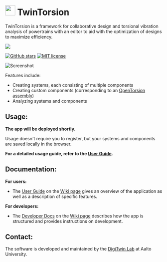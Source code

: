 # <img src="https://github.com/AaltoIIC/TwinTorsion/blob/main/docs/images/logo.svg?raw=true" height="32px" /> TwinTorsion
TwinTorsion is a framework for collaborative design and torsional vibration analysis of powertrains with an editor to aid with the optimization of designs to maximize efficiency.

[![](https://raw.githubusercontent.com/AaltoIIC/OpenTorsion-Interface/59c0834bb506e4073082b3b6eba06e7383764853/docs/images/readme-button.svg)](https://twintorsion.aalto.fi)

[![GitHub stars](https://img.shields.io/github/stars/AaltoIIC/TwinTorsion.svg)](https://github.com/AaltoIIC/OpenTorsion-Interface) [![MIT license](https://img.shields.io/badge/License-MIT-blue.svg)](https://github.com/AaltoIIC/OpenTorsion-Interface/blob/main/LICENSE)

![Screenshot](https://github.com/AaltoIIC/TwinTorsion/blob/main/docs/images/screenshots.png?raw=true "Screenshot")

Features include:
- Creating systems, each consisting of multiple components
- Creating custom components (corresponding to an [OpenTorsion assembly](https://aalto-arotor.github.io/openTorsion/opentorsion.html#module-opentorsion.assembly "OpenTorsion assembly"))
- Analyzing systems and components

## Usage:
**The app will be deployed shortly.**

Usage doesn't require you to register, but your systems and components are saved locally in the browser.

**For a detailed usage guide, refer to the [User Guide](https://github.com/AaltoIIC/TwinTorsion/wiki/User-Guide "User Guide").**

## Documentation:
**For users:**
- The [User Guide](https://github.com/AaltoIIC/TwinTorsion/wiki/User-Guide "User Guide") on the [Wiki page](https://github.com/AaltoIIC/TwinTorsion/wiki "Wiki page") gives an overview of the application as well as a description of specific features.

**For developers:**
- The [Developer Docs](https://github.com/AaltoIIC/TwinTorsion/wiki/Developer-Docs "Developer Docs") on the [Wiki page](https://github.com/AaltoIIC/TwinTorsion/wiki "Wiki page") describes how the app is structured and provides instructions on development.

## Contact:
The software is developed and maintained by the [DigiTwin Lab](https://www.aalto.fi/en/aiic/digitwin "DigiTwin Lab") at Aalto University.
